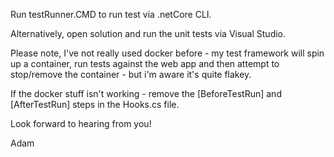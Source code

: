 ﻿
Run testRunner.CMD to run test via .netCore CLI. 

Alternatively, open solution and run the unit tests via Visual Studio. 

Please note, I've not really used docker before - my test framework will spin up a container, 
run tests against the web app and then attempt to stop/remove the container - but i'm aware it's quite flakey. 

If the docker stuff isn't working - remove the [BeforeTestRun] and [AfterTestRun] steps in the Hooks.cs file.

Look forward to hearing from you!

Adam
